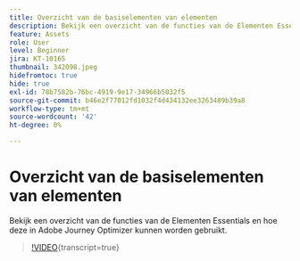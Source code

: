 ```yaml
---
title: Overzicht van de basiselementen van elementen
description: Bekijk een overzicht van de functies van de Elementen Essentials en hoe deze in Adobe Journey Optimizer kunnen worden gebruikt.
feature: Assets
role: User
level: Beginner
jira: KT-10165
thumbnail: 342098.jpeg
hidefromtoc: true
hide: true
exl-id: 78b7582b-76bc-4919-9e17-34966b5032f5
source-git-commit: b46e2f77012fd1032f4d434132ee3263489b39a8
workflow-type: tm+mt
source-wordcount: '42'
ht-degree: 0%

---
```


# Overzicht van de basiselementen van elementen

Bekijk een overzicht van de functies van de Elementen Essentials en hoe deze in Adobe Journey Optimizer kunnen worden gebruikt.

>[!VIDEO](https://video.tv.adobe.com/v/342098?quality=12&learn=on){transcript=true}
